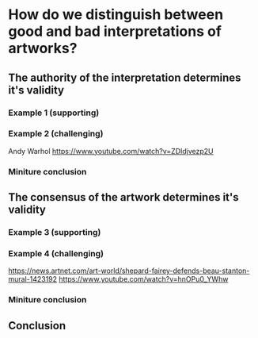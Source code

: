 # How do we distinguish between good and bad interpretations of artworks?
## The authority of the interpretation determines it's validity

### Example 1 (supporting)

### Example 2 (challenging)
Andy Warhol
https://www.youtube.com/watch?v=ZDIdjvezp2U 
### Miniture conclusion

## The consensus of the artwork determines it's validity

### Example 3 (supporting)

### Example 4 (challenging)
https://news.artnet.com/art-world/shepard-fairey-defends-beau-stanton-mural-1423192
https://www.youtube.com/watch?v=hnOPu0_YWhw
### Miniture conclusion

## Conclusion